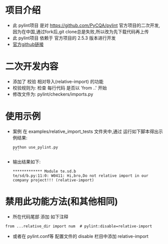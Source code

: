 # 项目介绍
* 此 pylint项目 是对 https://github.com/PyCQA/pylint 官方项目的二次开发,因为在中国,通过fork后,git clone总是失败,所以改为先下载代码再上传
* 此 pylint项目 依赖于 官方项目的 2.5.3 版本进行开发
* [官方github链接](https://github.com/PyCQA/pylint)

# 二次开发内容
* 添加了 校验 相对导入(relative-import) 的功能
* 校验规则为: 检查 每行代码 是否以  'from ..' 开始
* 修改文件为: pylint/checkers/imports.py

# 使用示例
* 案例 在 examples/relative_import_tests 文件夹中,通过 运行如下脚本得出示例结果:
    ````shell script
    python use_pylint.py
    ```
* 输出结果如下:
    ```
    ************* Module te.sd.b
    te/sd/b.py:11:0: W0411: Hi,bro,Do not relative import in our company project!!! (relative-import)
    ```

# 禁用此功能方法(和其他相同)
* 所在代码尾部 添加 如下注释
```
from ...relative_dir import num  # pylint:disable=relative-import
```
* 或者在 pylint.conf等 配置文件的 disable 栏目中添加 relative-import
